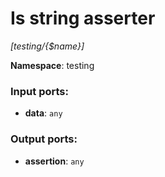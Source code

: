 # Is string asserter

_[testing/{$name}]_

__Namespace__: testing

### Input ports:

* __data__: ` any `

### Output ports:

* __assertion__: ` any `

